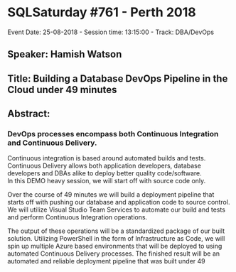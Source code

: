# SQLSaturday #761 - Perth 2018
Event Date: 25-08-2018 - Session time: 13:15:00 - Track: DBA/DevOps
## Speaker: Hamish Watson
## Title: Building a Database DevOps Pipeline in the Cloud under 49 minutes
## Abstract:
### DevOps processes encompass both Continuous Integration and Continuous Delivery.

Continuous integration is based around automated builds and tests. Continuous Delivery allows both application developers, database developers and DBAs alike to deploy better quality code/software.  
In this DEMO heavy session, we will start off with source code only. 

Over the course of 49 minutes we will build a deployment pipeline that starts off with pushing our database and application code to source control. We will utilize Visual Studio Team Services to automate our build and tests and perform Continuous Integration operations. 

The output of these operations will be a standardized package of our built solution. 
Utilizing PowerShell in the form of Infrastructure as Code, we will spin up multiple Azure based environments that will be deployed to using automated Continuous Delivery processes.
The finished result will be an automated and reliable deployment pipeline that was built under 49
